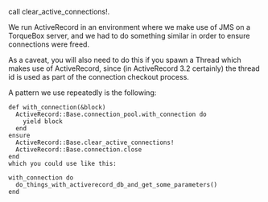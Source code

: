 call clear_active_connections!.

We run ActiveRecord in an environment where we make use of JMS on a TorqueBox server, and we had to do something similar in order to ensure connections were freed.

As a caveat, you will also need to do this if you spawn a Thread which makes use of ActiveRecord, since (in ActiveRecord 3.2 certainly) the thread id is used as part of the connection checkout process.

A pattern we use repeatedly is the following:

    def with_connection(&block)
      ActiveRecord::Base.connection_pool.with_connection do
        yield block
      end
    ensure
      ActiveRecord::Base.clear_active_connections!
      ActiveRecord::Base.connection.close
    end
    which you could use like this:

    with_connection do
      do_things_with_activerecord_db_and_get_some_parameters()
    end
